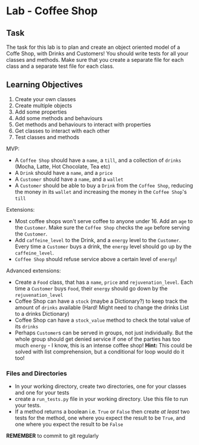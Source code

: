 # Lab - Coffee Shop

## Task

The task for this lab is to plan and create an object oriented model of a Coffe Shop, with Drinks and Customers! You should write tests for all your classes and methods. Make sure that you create a separate file for each class and a separate test file for each class.

## Learning Objectives

1. Create your own classes
2. Create multiple objects
3. Add some properties
4. Add some methods and behaviours
5. Get methods and behaviours to interact with properties
6. Get classes to interact with each other
7. Test classes and methods

MVP:

  - A `Coffee Shop` should have a `name`, a `till`, and a collection of `drinks` (Mocha, Latte, Hot Chocolate, Tea etc)
  - A `Drink` should have a `name`, and a `price`
  - A `Customer` should have a `name`, and a `wallet`
  - A `Customer` should be able to buy a `Drink` from the `Coffee Shop`, reducing the money in its `wallet` and increasing the money in the `Coffee Shop`'s `till`

Extensions:

  - Most coffee shops won't serve coffee to anyone under 16. Add an `age` to the `Customer`. Make sure the `Coffee Shop` checks the `age` before serving the `Customer`.
  - Add `caffeine_level` to the Drink, and a `energy` level to the `Customer`. Every time a `Customer` buys a drink, the `energy` level should go up by the `caffeine_level`.
  - `Coffee Shop` should refuse service above a certain level of `energy`!

Advanced extensions:

  - Create a `Food` class, that has a `name`, `price` and `rejuvenation_level`. Each time a `Customer` buys `Food`, their `energy` should go down by the `rejuvenation_level`
  - Coffee Shop can have a `stock` (maybe a Dictionary?) to keep track the amount of `drinks` available (Hard! Might need to change the drinks List to a drinks Dictionary)
  - Coffee Shop can have a `stock_value` method to check the total value of its `drinks`
  - Perhaps `Customer`s can be served in groups, not just individually. But the whole group should get denied service if one of the parties has too much `energy` - I know, this is an intense coffee shop! **Hint:** This could be solved with list comprehension, but a conditional for loop would do it too!

### Files and Directories

  - In your working directory, create two directories, one for your classes and one for your tests
  - create a `run_tests.py` file in your working directory. Use this file to run your tests.
  - If a method returns a boolean i.e. `True` or `False` then create _at least_ two tests for the method, one where you expect the result to be `True`, and one where you expect the result to be `False`

**REMEMBER** to commit to git regularly